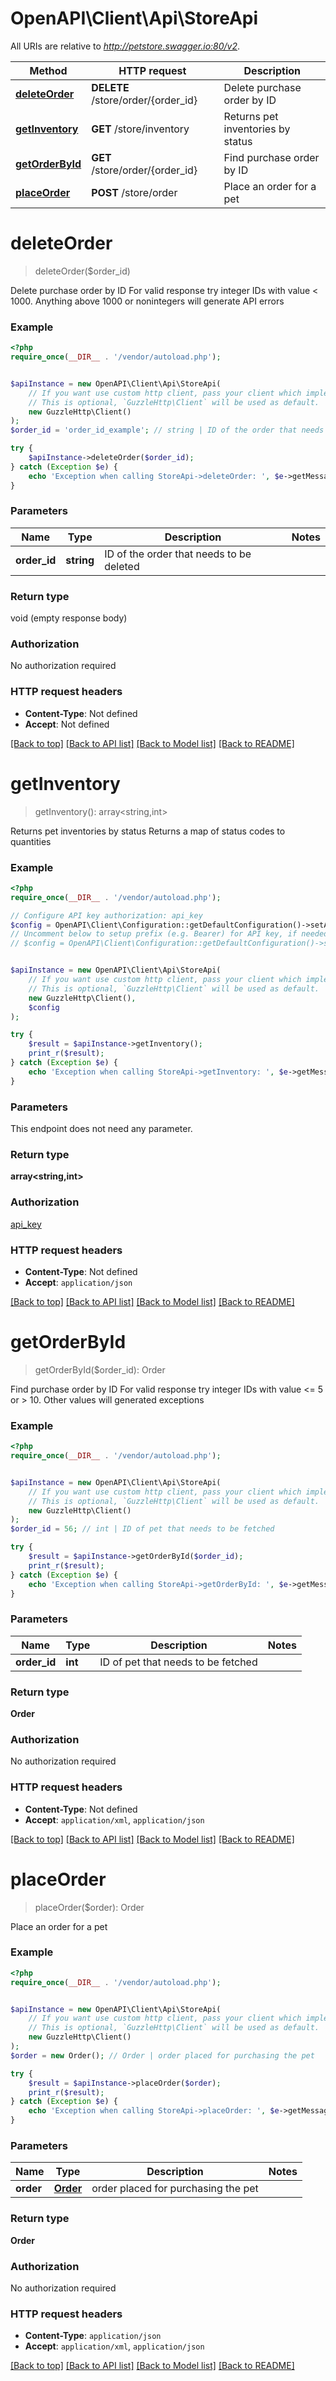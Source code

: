 # OpenAPI\Client\Api\StoreApi <a id="top-of-page"></a>

All URIs are relative to *http://petstore.swagger.io:80/v2*.

Method | HTTP request | Description
------------- | ------------- | -------------
[**deleteOrder**](StoreApi.md#deleteorder) | **DELETE** /store/order/{order_id} | Delete purchase order by ID
[**getInventory**](StoreApi.md#getinventory) | **GET** /store/inventory | Returns pet inventories by status
[**getOrderById**](StoreApi.md#getorderbyid) | **GET** /store/order/{order_id} | Find purchase order by ID
[**placeOrder**](StoreApi.md#placeorder) | **POST** /store/order | Place an order for a pet

# **deleteOrder**

> deleteOrder($order_id)

Delete purchase order by ID
For valid response try integer IDs with value < 1000. Anything above 1000 or nonintegers will generate API errors

### Example

```php
<?php
require_once(__DIR__ . '/vendor/autoload.php');


$apiInstance = new OpenAPI\Client\Api\StoreApi(
    // If you want use custom http client, pass your client which implements `GuzzleHttp\ClientInterface`.
    // This is optional, `GuzzleHttp\Client` will be used as default.
    new GuzzleHttp\Client()
);
$order_id = 'order_id_example'; // string | ID of the order that needs to be deleted

try {
    $apiInstance->deleteOrder($order_id);
} catch (Exception $e) {
    echo 'Exception when calling StoreApi->deleteOrder: ', $e->getMessage(), PHP_EOL;
}
```

### Parameters

Name | Type | Description  | Notes
------------- | ------------- | ------------- | -------------
**order_id** | **string** | ID of the order that needs to be deleted |

### Return type

void (empty response body)

### Authorization

No authorization required

### HTTP request headers

- **Content-Type**: Not defined
- **Accept**: Not defined

[[Back to top]](#top-of-page) [[Back to API list]](../../README.md#api-endpoints)
[[Back to Model list]](../../README.md#models)
[[Back to README]](../../README.md)

# **getInventory**

> getInventory(): array<string,int>

Returns pet inventories by status
Returns a map of status codes to quantities

### Example

```php
<?php
require_once(__DIR__ . '/vendor/autoload.php');

// Configure API key authorization: api_key
$config = OpenAPI\Client\Configuration::getDefaultConfiguration()->setApiKey('api_key', 'YOUR_API_KEY');
// Uncomment below to setup prefix (e.g. Bearer) for API key, if needed
// $config = OpenAPI\Client\Configuration::getDefaultConfiguration()->setApiKeyPrefix('api_key', 'Bearer');


$apiInstance = new OpenAPI\Client\Api\StoreApi(
    // If you want use custom http client, pass your client which implements `GuzzleHttp\ClientInterface`.
    // This is optional, `GuzzleHttp\Client` will be used as default.
    new GuzzleHttp\Client(),
    $config
);

try {
    $result = $apiInstance->getInventory();
    print_r($result);
} catch (Exception $e) {
    echo 'Exception when calling StoreApi->getInventory: ', $e->getMessage(), PHP_EOL;
}
```

### Parameters

This endpoint does not need any parameter.

### Return type

**array<string,int>**

### Authorization

[api_key](../../README.md#api_key)

### HTTP request headers

- **Content-Type**: Not defined
- **Accept**: `application/json`

[[Back to top]](#top-of-page) [[Back to API list]](../../README.md#api-endpoints)
[[Back to Model list]](../../README.md#models)
[[Back to README]](../../README.md)

# **getOrderById**

> getOrderById($order_id): Order

Find purchase order by ID
For valid response try integer IDs with value <= 5 or > 10. Other values will generated exceptions

### Example

```php
<?php
require_once(__DIR__ . '/vendor/autoload.php');


$apiInstance = new OpenAPI\Client\Api\StoreApi(
    // If you want use custom http client, pass your client which implements `GuzzleHttp\ClientInterface`.
    // This is optional, `GuzzleHttp\Client` will be used as default.
    new GuzzleHttp\Client()
);
$order_id = 56; // int | ID of pet that needs to be fetched

try {
    $result = $apiInstance->getOrderById($order_id);
    print_r($result);
} catch (Exception $e) {
    echo 'Exception when calling StoreApi->getOrderById: ', $e->getMessage(), PHP_EOL;
}
```

### Parameters

Name | Type | Description  | Notes
------------- | ------------- | ------------- | -------------
**order_id** | **int** | ID of pet that needs to be fetched |

### Return type

**Order**

### Authorization

No authorization required

### HTTP request headers

- **Content-Type**: Not defined
- **Accept**: `application/xml`, `application/json`

[[Back to top]](#top-of-page) [[Back to API list]](../../README.md#api-endpoints)
[[Back to Model list]](../../README.md#models)
[[Back to README]](../../README.md)

# **placeOrder**

> placeOrder($order): Order

Place an order for a pet

### Example

```php
<?php
require_once(__DIR__ . '/vendor/autoload.php');


$apiInstance = new OpenAPI\Client\Api\StoreApi(
    // If you want use custom http client, pass your client which implements `GuzzleHttp\ClientInterface`.
    // This is optional, `GuzzleHttp\Client` will be used as default.
    new GuzzleHttp\Client()
);
$order = new Order(); // Order | order placed for purchasing the pet

try {
    $result = $apiInstance->placeOrder($order);
    print_r($result);
} catch (Exception $e) {
    echo 'Exception when calling StoreApi->placeOrder: ', $e->getMessage(), PHP_EOL;
}
```

### Parameters

Name | Type | Description  | Notes
------------- | ------------- | ------------- | -------------
**order** | [**Order**](../Model/Order.md) | order placed for purchasing the pet |

### Return type

**Order**

### Authorization

No authorization required

### HTTP request headers

- **Content-Type**: `application/json`
- **Accept**: `application/xml`, `application/json`

[[Back to top]](#top-of-page) [[Back to API list]](../../README.md#api-endpoints)
[[Back to Model list]](../../README.md#models)
[[Back to README]](../../README.md)
